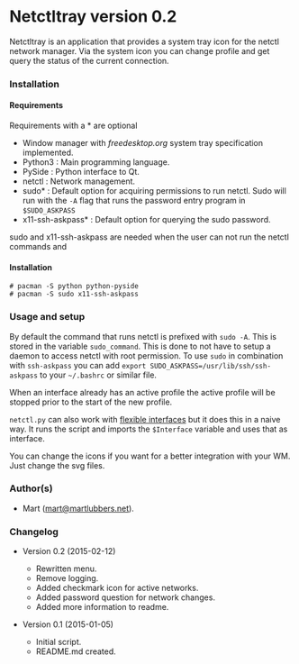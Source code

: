 # Netctltray version 0.2
Netctltray is an application that provides a system tray icon for the netctl
network manager. Via the system icon you can change profile and get query the
status of the current connection.

### Installation
#### Requirements
Requirements with a \* are optional

- Window manager with *freedesktop.org* system tray specification implemented.
- Python3 : Main programming language.
- PySide : Python interface to Qt.
- netctl : Network management.
- sudo\* : Default option for acquiring permissions to run netctl. Sudo will
	run with the ``-A`` flag that runs the password entry program in
	``$SUDO_ASKPASS``
- x11-ssh-askpass\* : Default option for querying the sudo password.

sudo and x11-ssh-askpass are needed when the user can not run the netctl
commands and 

#### Installation

	# pacman -S python python-pyside
	# pacman -S sudo x11-ssh-askpass

### Usage and setup
By default the command that runs netctl is prefixed with ``sudo -A``. This is
stored in the variable ``sudo_command``. This is done to not have to setup a
daemon to access netctl with root permission. To use ``sudo`` in combination
with ``ssh-askpass`` you can add 
``export SUDO_ASKPASS=/usr/lib/ssh/ssh-askpass`` to your ``~/.bashrc`` or
similar file. 

When an interface already has an active profile the
active profile will be stopped prior to the start of the new profile.

``netctl.py`` can also work with 
[flexible interfaces](https://wiki.archlinux.org/index.php/Netctl#Using_any_interface)
but it does this in a naive way. It runs the script and imports the
``$Interface`` variable and uses that as interface.

You can change the icons if you want for a better integration with your WM.
Just change the svg files.

### Author(s)
-	Mart (mart@martlubbers.net).

### Changelog
- Version 0.2 (2015-02-12)

	- Rewritten menu.
	- Remove logging.
	- Added checkmark icon for active networks.
	- Added password question for network changes.
	- Added more information to readme.

- Version 0.1 (2015-01-05)

	- Initial script.
	- README.md created.
